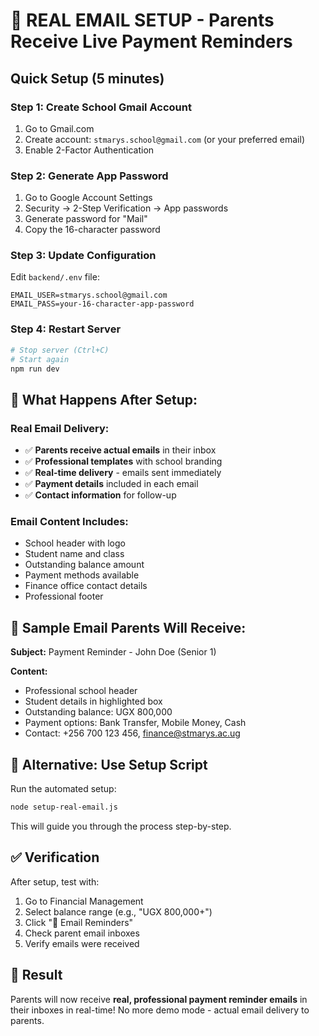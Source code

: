 # 🚀 REAL EMAIL SETUP - Parents Receive Live Payment Reminders

## Quick Setup (5 minutes)

### Step 1: Create School Gmail Account
1. Go to Gmail.com
2. Create account: `stmarys.school@gmail.com` (or your preferred email)
3. Enable 2-Factor Authentication

### Step 2: Generate App Password
1. Go to Google Account Settings
2. Security → 2-Step Verification → App passwords
3. Generate password for "Mail"
4. Copy the 16-character password

### Step 3: Update Configuration
Edit `backend/.env` file:
```
EMAIL_USER=stmarys.school@gmail.com
EMAIL_PASS=your-16-character-app-password
```

### Step 4: Restart Server
```bash
# Stop server (Ctrl+C)
# Start again
npm run dev
```

## 🎯 What Happens After Setup:

### **Real Email Delivery:**
- ✅ **Parents receive actual emails** in their inbox
- ✅ **Professional templates** with school branding
- ✅ **Real-time delivery** - emails sent immediately
- ✅ **Payment details** included in each email
- ✅ **Contact information** for follow-up

### **Email Content Includes:**
- School header with logo
- Student name and class
- Outstanding balance amount
- Payment methods available
- Finance office contact details
- Professional footer

## 📧 Sample Email Parents Will Receive:

**Subject:** Payment Reminder - John Doe (Senior 1)

**Content:**
- Professional school header
- Student details in highlighted box
- Outstanding balance: UGX 800,000
- Payment options: Bank Transfer, Mobile Money, Cash
- Contact: +256 700 123 456, finance@stmarys.ac.ug

## 🔧 Alternative: Use Setup Script

Run the automated setup:
```bash
node setup-real-email.js
```

This will guide you through the process step-by-step.

## ✅ Verification

After setup, test with:
1. Go to Financial Management
2. Select balance range (e.g., "UGX 800,000+")
3. Click "📧 Email Reminders"
4. Check parent email inboxes
5. Verify emails were received

## 🎉 Result

Parents will now receive **real, professional payment reminder emails** in their inboxes in real-time! No more demo mode - actual email delivery to parents.







